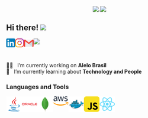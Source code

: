 <p align="center">
  <a href="https://github.com/anuraghazra/github-readme-stats">
    <img
      align="center"
      src="https://github-readme-stats.vercel.app/api/top-langs/?username=ewertondias&layout=compact&theme=dark"
    />
  </a>
  <a href="https://github.com/anuraghazra/github-readme-stats">
    <img
      align="center"
      height="165"
      src="https://github-readme-stats.vercel.app/api?username=ewertondias&count_private=true&theme=dark&show_icons=true&custom_title=Ewerton%20Github%20Status&hide=issues"
    />
  </a>
</p>

## Hi there! <img src="https://raw.githubusercontent.com/iampavangandhi/iampavangandhi/master/gifs/Hi.gif" width="30px">

<a href="https://www.linkedin.com/in/ewertondsdias">
  <img align="left" alt="Ewerton Dias Linkedin" width="24px" src="https://raw.githubusercontent.com/ewertondias/ewertondias/master/assets/linkedin.svg" />
</a>

<a href="https://www.instagram.com/ewertonsdias">
  <img align="left" alt="Ewerton Dias Instagram" width="24px" src="https://raw.githubusercontent.com/ewertondias/ewertondias/master/assets/instagram.svg" />
</a>

<a href="mailto:ewertondsdias@gmail.com">
  <img align="left" alt="Ewerton Dias Gmail" width="26px" src="https://raw.githubusercontent.com/ewertondias/ewertondias/master/assets/gmail-1.svg" />
</a>

![](https://visitor-badge.glitch.me/badge?page_id=ewertondias)

<br />

:technologist: &nbsp; I’m currently working on **Alelo Brasil**
<br />
:open_book: &nbsp; I’m currently learning about **Technology and People**

<!--
**ewertondias/ewertondias** is a ✨ _special_ ✨ repository because its `README.md` (this file) appears on your GitHub profile.

Here are some ideas to get you started:

- 🔭 I’m currently working on ...
- 🌱 I’m currently learning ...
- 👯 I’m looking to collaborate on ...
- 🤔 I’m looking for help with ...
- 💬 Ask me about ...
- 📫 How to reach me: ...
- 😄 Pronouns: ...
- ⚡ Fun fact: ...
-->

### Languages and Tools
<a href="https://www.java.com/">
  <img align="left" alt="Java" width="42px" src="https://raw.githubusercontent.com/ewertondias/ewertondias/master/assets/java-original.svg" />
</a>

<a href="https://www.oracle.com/">
  <img align="left" alt="Oracle" width="42px" src="https://raw.githubusercontent.com/ewertondias/ewertondias/master/assets/oracle-original.svg" />
</a>

<a href="https://www.mongodb.com/">
  <img align="left" alt="MongoDB" width="42px" src="https://raw.githubusercontent.com/ewertondias/ewertondias/master/assets/mongodb-original.svg" />
</a>

<a href="https://aws.amazon.com">
  <img align="left" alt="AWS" width="42px" src="https://raw.githubusercontent.com/ewertondias/ewertondias/master/assets/aws.svg" />
</a>

<a href="https://www.docker.com/">
  <img align="left" alt="Docker" width="42px" src="https://raw.githubusercontent.com/ewertondias/ewertondias/master/assets/docker-original.svg" />
</a>

<a href="https://developer.mozilla.org/en-US/docs/Web/JavaScript">
  <img align="left" alt="JavaScript" width="42px" src="https://raw.githubusercontent.com/ewertondias/ewertondias/master/assets/javascript.svg" />
</a>

<a href="https://reactjs.org/">
  <img align="left" alt="React" width="42px" src="https://raw.githubusercontent.com/ewertondias/ewertondias/master/assets/react-original.svg" />
</a>
